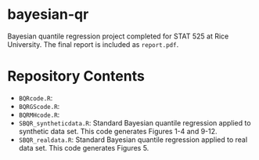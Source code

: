 # bayesian-qr
Bayesian quantile regression project completed for STAT 525 at Rice University. The final report is included as `report.pdf`.

# Repository Contents
- `BQRcode.R`: 
- `BQRGScode.R`: 
- `BQRMHcode.R`:
- `SBQR_syntheticdata.R`: Standard Bayesian quantile regression applied to synthetic data set. This code generates Figures 1-4 and 9-12.
- `SBQR_realdata.R`: Standard Bayesian quantile regression applied to real data set. This code generates Figures 5.
